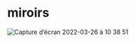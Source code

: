 # miroirs
![Capture d’écran 2022-03-26 à 10 38 51](https://user-images.githubusercontent.com/79283100/160229897-3534bd18-1607-4d8b-9c84-a3e6a71ef47b.png)
